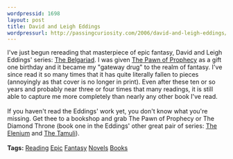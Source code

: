 ```yaml
---
wordpressid: 1698
layout: post
title: David and Leigh Eddings
wordpressurl: http://passingcuriosity.com/2006/david-and-leigh-eddings/
---
```

I've just begun rereading that masterpiece of epic fantasy, David and Leigh Eddings' series: <a class="title" href="http://en.wikipedia.org/wiki/The_Belgariad">The Belgariad</a>. I was given <a class="title" href="http://en.wikipedia.org/wiki/Pawn_of_Prophecy">The Pawn of Prophecy</a> as a gift one birthday and it became my "gateway drug" to the realm of fantasy. I've since read it so many times that it has quite literally fallen to pieces (annoyingly as that cover is no longer in print). Even after these ten or so years and probably near three or four times that many readings, it is still able to capture me more completely than nearly any other book I've read.<br /><br />If you haven't read the Eddings' work yet, you don't know what you're missing. Get thee to a bookshop and grab <span class="title">The Pawn of Prophecy</span> or <span class="title">The Diamond Throne</span> (book one in the Eddings' other great pair of series: <a class="title" href="http://en.wikipedia.org/wiki/The_Elenium">The Elenium</a> and <a class="title" href="http://en.wikipedia.org/wiki/The_Tamuli">The Tamuli</a>).<br /><br /><span class="tags"><strong>Tags:</strong> <a rel="tag" href="http://del.icio.us/thsutton/reading">Reading</a> <a rel="tag" href="http://del.icio.us/thsutton/epic">Epic</a>  <a rel="tag" href="http://del.icio.us/thsutton/fantasy">Fantasy</a>  <a rel="tag" href="http://del.icio.us/thsutton/novels">Novels</a> <a rel="tag" href="http://del.icio.us/thsutton/books">Books</a></span>
